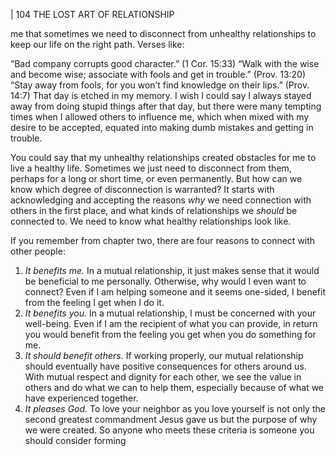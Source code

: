 | 104 THE LOST ART OF RELATIONSHIP

me that sometimes we need to disconnect from unhealthy relationships to keep
our life on the right path. Verses like:

“Bad company corrupts good character.” (1 Cor. 15:33)
“Walk with the wise and become wise; associate with fools
and get in trouble.” (Prov. 13:20)
“Stay away from fools, for you won’t find knowledge on their
lips.” (Prov. 14:7)
That day is etched in my memory. I wish I could say I always stayed away
from doing stupid things after that day, but there were many tempting times
when I allowed others to influence me, which when mixed with my desire to be
accepted, equated into making dumb mistakes and getting in trouble.

You could say that my unhealthy relationships created obstacles for me to
live a healthy life. Sometimes we just need to disconnect from them, perhaps for
a long or short time, or even permanently. But how can we know which degree
of disconnection is warranted? It starts with acknowledging and accepting the
reasons _why_ we need connection with others in the first place, and what kinds
of relationships we _should_ be connected to. We need to know what healthy
relationships look like.

If you remember from chapter two, there are four reasons to connect with
other people:

1. _It benefits me._ In a mutual relationship, it just makes sense that
    it would be beneficial to me personally. Otherwise, why would
    I even want to connect? Even if I am helping someone and it
    seems one-sided, I benefit from the feeling I get when I do it.
2. _It benefits you._ In a mutual relationship, I must be concerned
    with your well-being. Even if I am the recipient of what you can
    provide, in return you would benefit from the feeling you get
    when you do something for me.
3. _It should benefit others._ If working properly, our mutual
    relationship should eventually have positive consequences for
    others around us. With mutual respect and dignity for each
    other, we see the value in others and do what we can to help
    them, especially because of what we have experienced together.
4. _It pleases God._ To love your neighbor as you love yourself is
    not only the second greatest commandment Jesus gave us but
    the purpose of why we were created.
So anyone who meets these criteria is someone you should consider forming

